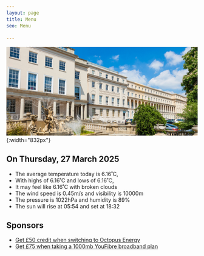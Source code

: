 ```yaml
---
layout: page
title: Menu
seo: Menu

---
```


![Logo](/images/logo.jpg){:width="832px"}


<!-- weather_marker starts -->
## On Thursday, 27 March 2025

- The average temperature today is 6.16˚C,
- With highs of 6.16˚C and lows of 6.16˚C,
- It may feel like 6.16˚C with broken clouds
- The wind speed is 0.45m/s and visibility is 10000m
- The pressure is 1022hPa and humidity is 89%
- The sun will rise at 05:54 and set at 18:32

<!-- weather_marker ends -->


## Sponsors

- [Get £50 credit when switching to Octopus Energy](https://bit.ly/3oD1nnS)
- [Get £75 when taking a 1000mb YouFibre broadband plan](https://aklam.io/91zWhU?)

